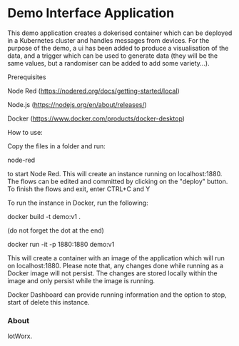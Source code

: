 Demo Interface Application
=======

This demo application creates a dokerised container which can be deployed in a Kubernetes cluster and handles messages from devices.
For the purpose of the demo, a ui has been added to produce a visualisation of the data, and a trigger which can be used to generate data (they will be the same values, but a randomiser can be added to add some variety...).

Prerequisites

Node Red (https://nodered.org/docs/getting-started/local)

Node.js  (https://nodejs.org/en/about/releases/)

Docker   (https://www.docker.com/products/docker-desktop)

How to use:

Copy the files in a folder and run:

<bi>node-red</bi>

to start Node Red. This will create an instance running on localhost:1880.
The flows can be edited and committed by clicking on the "deploy" button.
To finish the flows and exit, enter CTRL+C and Y

To run the instance in Docker, run the following:

<bi>docker build -t demo:v1 . </bi>              

(do not forget the dot at the end)

<bi>docker run -it -p 1880:1880 demo:v1 </bi>

This will create a container with an image of the application which will run on localhost:1880. 
Please note that, any changes done while running as a Docker image will not persist. The changes are stored locally within the image and only persist while the image is running.

Docker Dashboard can provide running information and the option to stop, start of delete this instance.


### About

IotWorx. 
